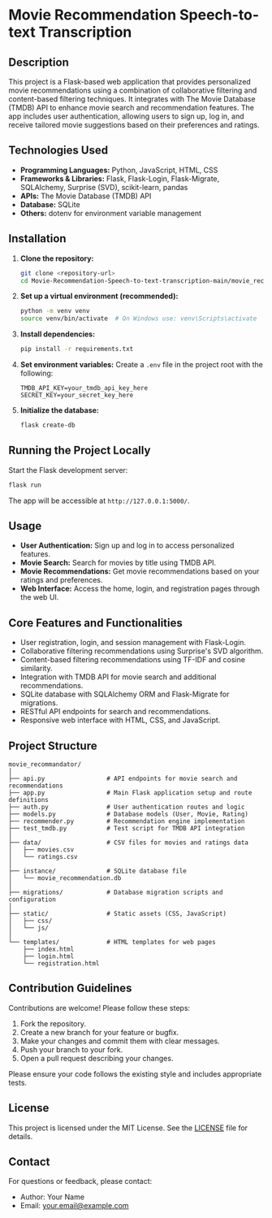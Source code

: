 # Movie Recommendation Speech-to-text Transcription

## Description
This project is a Flask-based web application that provides personalized movie recommendations using a combination of collaborative filtering and content-based filtering techniques. It integrates with The Movie Database (TMDB) API to enhance movie search and recommendation features. The app includes user authentication, allowing users to sign up, log in, and receive tailored movie suggestions based on their preferences and ratings.

## Technologies Used
- **Programming Languages:** Python, JavaScript, HTML, CSS
- **Frameworks & Libraries:** Flask, Flask-Login, Flask-Migrate, SQLAlchemy, Surprise (SVD), scikit-learn, pandas
- **APIs:** The Movie Database (TMDB) API
- **Database:** SQLite
- **Others:** dotenv for environment variable management

## Installation

1. **Clone the repository:**
   ```bash
   git clone <repository-url>
   cd Movie-Recommendation-Speech-to-text-transcription-main/movie_recommandator
   ```

2. **Set up a virtual environment (recommended):**
   ```bash
   python -m venv venv
   source venv/bin/activate  # On Windows use: venv\Scripts\activate
   ```

3. **Install dependencies:**
   ```bash
   pip install -r requirements.txt
   ```

4. **Set environment variables:**
   Create a `.env` file in the project root with the following:
   ```
   TMDB_API_KEY=your_tmdb_api_key_here
   SECRET_KEY=your_secret_key_here
   ```

5. **Initialize the database:**
   ```bash
   flask create-db
   ```

## Running the Project Locally

Start the Flask development server:

```bash
flask run
```

The app will be accessible at `http://127.0.0.1:5000/`.

## Usage

- **User Authentication:** Sign up and log in to access personalized features.
- **Movie Search:** Search for movies by title using TMDB API.
- **Movie Recommendations:** Get movie recommendations based on your ratings and preferences.
- **Web Interface:** Access the home, login, and registration pages through the web UI.

## Core Features and Functionalities

- User registration, login, and session management with Flask-Login.
- Collaborative filtering recommendations using Surprise's SVD algorithm.
- Content-based filtering recommendations using TF-IDF and cosine similarity.
- Integration with TMDB API for movie search and additional recommendations.
- SQLite database with SQLAlchemy ORM and Flask-Migrate for migrations.
- RESTful API endpoints for search and recommendations.
- Responsive web interface with HTML, CSS, and JavaScript.

## Project Structure

```
movie_recommandator/
│
├── api.py                 # API endpoints for movie search and recommendations
├── app.py                 # Main Flask application setup and route definitions
├── auth.py                # User authentication routes and logic
├── models.py              # Database models (User, Movie, Rating)
├── recommender.py         # Recommendation engine implementation
├── test_tmdb.py           # Test script for TMDB API integration
│
├── data/                  # CSV files for movies and ratings data
│   ├── movies.csv
│   └── ratings.csv
│
├── instance/              # SQLite database file
│   └── movie_recommendation.db
│
├── migrations/            # Database migration scripts and configuration
│
├── static/                # Static assets (CSS, JavaScript)
│   ├── css/
│   └── js/
│
└── templates/             # HTML templates for web pages
    ├── index.html
    ├── login.html
    └── registration.html
```

## Contribution Guidelines

Contributions are welcome! Please follow these steps:

1. Fork the repository.
2. Create a new branch for your feature or bugfix.
3. Make your changes and commit them with clear messages.
4. Push your branch to your fork.
5. Open a pull request describing your changes.

Please ensure your code follows the existing style and includes appropriate tests.

## License

This project is licensed under the MIT License. See the [LICENSE](LICENSE) file for details.

## Contact

For questions or feedback, please contact:

- Author: Your Name
- Email: your.email@example.com
